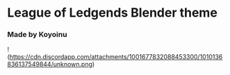 # League of Ledgends Blender theme
### Made by Koyoinu
!(https://cdn.discordapp.com/attachments/1001677832088453300/1010136836137549844/unknown.png)
